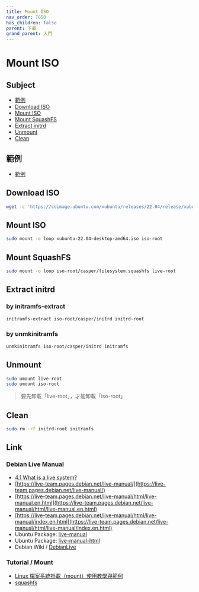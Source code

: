 ```yaml
---
title: Mount ISO
nav_order: 7050
has_children: false
parent: 下載
grand_parent: 入門
---
```



# Mount ISO


## Subject

* [範例](#範例)
* [Download ISO](#download-iso)
* [Mount ISO](#mount-iso-1)
* [Mount SquashFS](#mount-squashfs)
* [Extract initrd](#extract-initrd)
* [Unmount](#unmount)
* [Clean](#clean)


## 範例

* [範例](https://github.com/samwhelp/note-about-ubuntu/tree/gh-pages/_demo/download/iso/22.04-flavours)


## Download ISO

``` sh
wget -c 'https://cdimage.ubuntu.com/xubuntu/releases/22.04/release/xubuntu-22.04-desktop-amd64.iso'
```

## Mount ISO

``` sh
sudo mount -o loop xubuntu-22.04-desktop-amd64.iso iso-root
```

## Mount SquashFS

``` sh
sudo mount -o loop iso-root/casper/filesystem.squashfs live-root
```

## Extract initrd

### by initramfs-extract

``` sh
initramfs-extract iso-root/casper/initrd initrd-root
```

### by unmkinitramfs

``` sh
unmkinitramfs iso-root/casper/initrd initramfs
```

## Unmount

``` sh
sudo umount live-root
sudo umount iso-root
```

> 要先卸載「live-root」，才能卸載「iso-root」


## Clean

``` sh
sudo rm -rf initrd-root initramfs
```


## Link

### Debian Live Manual 

* [4.1 What is a live system?](https://live-team.pages.debian.net/live-manual/html/live-manual.en.html#162)
* [https://live-team.pages.debian.net/live-manual/](https://live-team.pages.debian.net/live-manual/)
* [https://live-team.pages.debian.net/live-manual/html/live-manual.en.html](https://live-team.pages.debian.net/live-manual/html/live-manual.en.html)
* [https://live-team.pages.debian.net/live-manual/html/live-manual/index.en.html](https://live-team.pages.debian.net/live-manual/html/live-manual/index.en.html)
* Ubuntu Package: [live-manual](https://packages.ubuntu.com/jammy/live-manual)
* Ubuntu Package: [live-manual-html](https://packages.ubuntu.com/jammy/live-manual-html)
* Debian Wiki / [DebianLive](https://wiki.debian.org/DebianLive)

### Tutorial / Mount

* [Linux 檔案系統掛載（mount）使用教學與範例](https://blog.gtwang.org/linux/linux-mount/)
* [squashfs](https://samwhelp.github.io/note-about-ubuntu/read/subject/squashfs.html)

